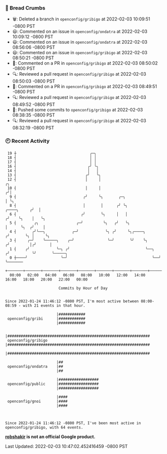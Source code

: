 ### 🍞 Bread Crumbs

 * 🗑: Deleted a branch in `openconfig/gribigo` at 2022-02-03 10:09:51 -0800 PST
 * 😃: Commented on an issue in `openconfig/ondatra` at 2022-02-03 10:09:12 -0800 PST
 * 😃: Commented on an issue in `openconfig/ondatra` at 2022-02-03 08:56:06 -0800 PST
 * 😃: Commented on an issue in `openconfig/gribigo` at 2022-02-03 08:50:21 -0800 PST
 * 💬: Commented on a PR in  `openconfig/gribigo` at 2022-02-03 08:50:02 -0800 PST
 * 🔍: Reviewed a pull request in  `openconfig/gribigo` at 2022-02-03 08:50:03 -0800 PST
 * 💬: Commented on a PR in  `openconfig/gribigo` at 2022-02-03 08:49:51 -0800 PST
 * 🔍: Reviewed a pull request in  `openconfig/gribigo` at 2022-02-03 08:49:52 -0800 PST
 * 🚢: Pushed some commits to `openconfig/gribigo` at 2022-02-03 08:38:35 -0800 PST
 * 🔍: Reviewed a pull request in  `openconfig/gribigo` at 2022-02-03 08:32:19 -0800 PST

### 🕘 Recent Activity
```
 19 ┼                                 ╭─╮
 18 ┤                                 │ │
 17 ┤                                 │ │
 16 ┤                                ╭╯ ╰╮
 14 ┤                                │   │
 13 ┤                               ╭╯   ╰╮
 12 ┤                               │     │                                           ╭╮
 10 ┤                               │     │                                          ╭╯│
  9 ┤                              ╭╯     ╰╮       ╭─╮                               │ ╰╮
  8 ┤                              │       │      ╭╯ ╰╮                  ╭────╮     ╭╯  │
  6 ┤                             ╭╯       ╰╮     │   │                 ╭╯    ╰╮    │   ╰╮
  5 ┤        ╭╮                 ╭─╯         ╰╮   ╭╯   ╰╮                │      ╰╮  ╭╯    │
  4 ┤       ╭╯╰──╮            ╭─╯            ╰╮ ╭╯     ╰╮╭────╮        ╭╯       ╰╮ │     ╰╮
  3 ┤     ╭─╯    ╰─────╮    ╭─╯               ╰─╯       ╰╯    ╰╮      ╭╯         │╭╯      │
  1 ┤    ╭╯            ╰─╮ ╭╯                                  ╰──╮  ╭╯          ╰╯       ╰─────╮
  0 ┼────╯               ╰─╯                                      ╰──╯                          ╰───────
    +───────+───────+───────+───────+───────+───────+───────+───────+───────+───────+───────+───────+────
  00:00   02:00   04:00   06:00   08:00   10:00   12:00   14:00   16:00   18:00   20:00   22:00   00:00   

						Commits by Hour of Day


Since 2022-01-24 11:46:12 -0800 PST, I'm most active between 08:00-08:59 - with 21 events in that hour.

```



```
                       |############
 openconfig/gribi      |############
                       |############

                       |################################################################
 openconfig/gribigo    |################################################################
                       |################################################################

                       |##
 openconfig/ondatra    |##
                       |##

                       |##################
 openconfig/public     |##################
                       |##################

                       |####
 openconfig/gnoi       |####
                       |####



Since 2022-01-24 11:46:12 -0800 PST, I've been most active in openconfig/gribigo, with 64 events.

```
**[robshakir](mailto:robjs@google.com) is not an official Google product.**  


Last Updated: 2022-02-03 10:47:02.452416459 -0800 PST
